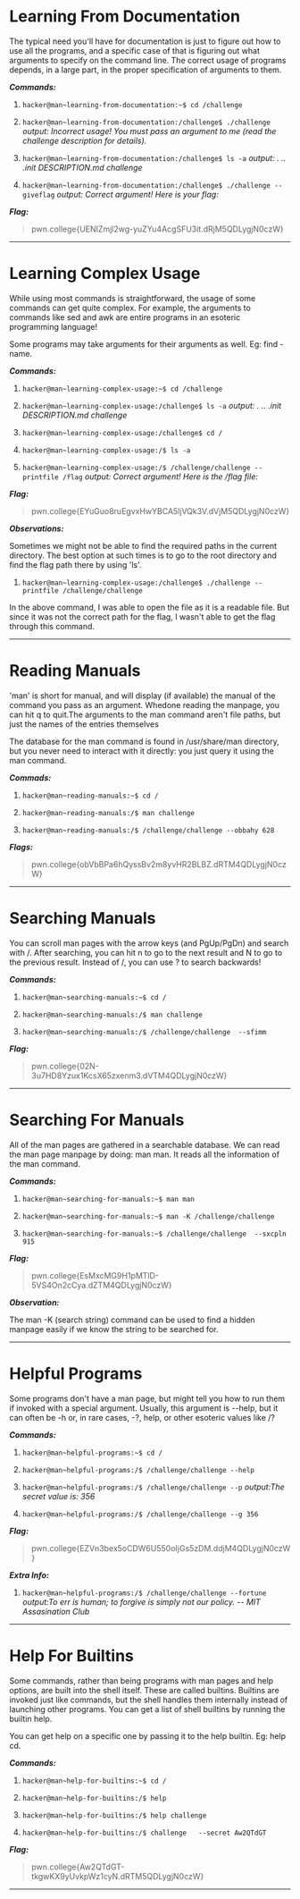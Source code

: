 # Learning From Documentation

The typical need you'll have for documentation is just to figure out how to use all the programs, and a specific case of that is figuring out what arguments to specify on the command line.
The correct usage of programs depends, in a large part, in the proper specification of arguments to them.

***Commands:***

1) `hacker@man~learning-from-documentation:~$ cd /challenge`

2) `hacker@man~learning-from-documentation:/challenge$ ./challenge`
*output: Incorrect usage! You must pass an argument to me (read the challenge
description for details).*

3) `hacker@man~learning-from-documentation:/challenge$ ls -a`
*output: .  ..  .init  DESCRIPTION.md  challenge*

4) `hacker@man~learning-from-documentation:/challenge$ ./challenge --giveflag`
*output: Correct argument! Here is your flag:*

***Flag:***
>pwn.college{UENIZmjl2wg-yuZYu4AcgSFU3it.dRjM5QDLygjN0czW}
---

# Learning Complex Usage

While using most commands is straightforward, the usage of some commands can get quite complex. For example, the arguments to commands like sed and awk are entire programs in an esoteric programming language!

Some programs may take arguments for their arguments as well. Eg: find -name.

***Commands:***

1) `hacker@man~learning-complex-usage:~$ cd /challenge`

2) `hacker@man~learning-complex-usage:/challenge$ ls -a`
*output: .  ..  .init  DESCRIPTION.md  challenge*

3) `hacker@man~learning-complex-usage:/challenge$ cd /`

4) `hacker@man~learning-complex-usage:/$ ls -a`

5) `hacker@man~learning-complex-usage:/$ /challenge/challenge --printfile /flag`
*output: Correct argument! Here is the /flag file:*

***Flag:***

>pwn.college{EYuGuo8ruEgvxHwYBCA5ljVQk3V.dVjM5QDLygjN0czW}

***Observations:***

Sometimes we might not be able to find the required paths in the current directory. The best option at such times is to go to the root directory and find the flag path there by using 'ls'.

1) `hacker@man~learning-complex-usage:/challenge$ ./challenge --printfile /challenge/challenge`

In the above command, I was able to open the file as it is a readable file. But since it was not the correct path for the flag, I wasn't able to get the flag through this command.

---

# Reading Manuals

'man' is short for manual, and will display (if available) the manual of the command you pass as an argument. Whedone reading the manpage, you can hit q to quit.The arguments to the man command aren't file paths, but just the names of the entries themselves

The database for the man command is found in /usr/share/man directory, but you never need to interact with it directly: you just query it using the man command.

***Commads:***

1) `hacker@man~reading-manuals:~$ cd /`

2) `hacker@man~reading-manuals:/$ man challenge`

3) `hacker@man~reading-manuals:/$ /challenge/challenge --obbahy 628`

***Flags:***

> pwn.college{obVbBPa6hQyssBv2m8yvHR2BLBZ.dRTM4QDLygjN0czW}
---

# Searching Manuals

You can scroll man pages with the arrow keys (and PgUp/PgDn) and search with /. After searching, you can hit n to go to the next result and N to go to the previous result. Instead of /, you can use ? to search backwards!

***Commands:***

1) `hacker@man~searching-manuals:~$ cd /`

2) `hacker@man~searching-manuals:/$ man challenge`

3) `hacker@man~searching-manuals:/$ /challenge/challenge  --sfimm`

***Flag:***

> pwn.college{02N-3u7HD8Yzux1KcsX65zxenm3.dVTM4QDLygjN0czW}
---

# Searching For Manuals

All of the man pages are gathered in a searchable database. We can read the man page manpage by doing: man man. It reads all the information of the man command.

***Commands:***

1) `hacker@man~searching-for-manuals:~$ man man`

2) `hacker@man~searching-for-manuals:~$ man -K /challenge/challenge`

3) `hacker@man~searching-for-manuals:~$ /challenge/challenge  --sxcpln 915`

***Flag:***

> pwn.college{EsMxcMG9H1pMTlD-5VS4On2cCya.dZTM4QDLygjN0czW}

***Observation:***

The man -K (search string) command can be used to find a hidden manpage easily if we know the string to be searched for.

---

# Helpful Programs

Some programs don't have a man page, but might tell you how to run them if invoked with a special argument. Usually, this argument is --help, but it can often be -h or, in rare cases, -?, help, or other esoteric values like /?

***Commands:***

1) `hacker@man~helpful-programs:~$ cd /`

2) `hacker@man~helpful-programs:/$ /challenge/challenge --help`

3) `hacker@man~helpful-programs:/$ /challenge/challenge --p`
*output:The secret value is: 356*

4) `hacker@man~helpful-programs:/$ /challenge/challenge --g 356`

***Flag:***

> pwn.college{EZVn3bex5oCDW6U550oIjGs5zDM.ddjM4QDLygjN0czW}

***Extra Info:***

1) `hacker@man~helpful-programs:/$ /challenge/challenge --fortune`
*output:To err is human; to forgive is simply not our policy.
                -- MIT Assasination Club*
---

# Help For Builtins

Some commands, rather than being programs with man pages and help options, are built into the shell itself. These are called builtins. Builtins are invoked just like commands, but the shell handles them internally instead of launching other programs. You can get a list of shell builtins by running the builtin help.

You can get help on a specific one by passing it to the help builtin. Eg: help cd.

***Commands:***

1) `hacker@man~help-for-builtins:~$ cd /`

2) `hacker@man~help-for-builtins:/$ help`

3) `hacker@man~help-for-builtins:/$ help challenge`

4) `hacker@man~help-for-builtins:/$ challenge   --secret Aw2QTdGT`

***Flag:***

>pwn.college{Aw2QTdGT-tkgwKX9yUvkpWz1cyN.dRTM5QDLygjN0czW}
---

